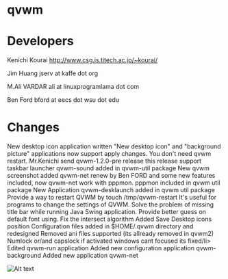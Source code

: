 qvwm
====

Developers
====
Kenichi Kourai http://www.csg.is.titech.ac.jp/~kourai/

Jim Huang jserv at kaffe dot org

M.Ali VARDAR ali at linuxprogramlama dot com

Ben Ford bford at eecs dot wsu dot edu

Changes
====
New desktop icon application written
"New desktop icon" and "background picture" applications now support apply changes. You don't need qvwm restart.
Mr.Kenichi send qvwm-1.2.0-pre release this release support taskbar launcher
qvwm-sound added in qvwm-util package
New qvwm screenshot added
qvwm-net renew by Ben FORD and some new features included, now qvwm-net work with pppmon.
pppmon included in qvwm util package
New Application qvwm-desklaunch added in qvwm util package
Provide a way to restart QVWM by touch /tmp/qvwm-restart It's useful for programs to change the settings of QVWM.
Solve the problem of missing title bar while running Java Swing application.
Provide better guess on default font using.
Fix the intersect algorithm
Added Save Desktop icons position
Configuration files added in $HOME/.qvwm directory and redesigned
Removed ani files supported (its allready removed in qvwm2)
Numlock or/and capslock if activated windows cant focused its fixed/li>
Edited qvwm-run application
Added new configuration application qvwm-background
Added new application qvwm-net

![Alt text](http://www.linuxprogramlama.com/images/qvwm.jpg "Optional title")


